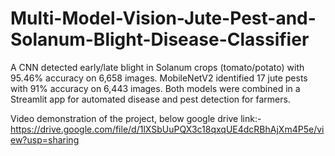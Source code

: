 # Multi-Model-Vision-Jute-Pest-and-Solanum-Blight-Disease-Classifier
A CNN detected early/late blight in Solanum crops (tomato/potato) with 95.46% accuracy on 6,658 images. MobileNetV2 identified 17 jute pests with 91% accuracy on 6,443 images. Both models were combined in a Streamlit app for automated disease and pest detection for farmers.

Video demonstration of the project, below google drive link:-
https://drive.google.com/file/d/1lXSbUuPQX3c18qxqUE4dcRBhAjXm4P5e/view?usp=sharing

